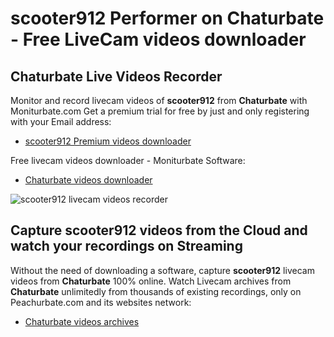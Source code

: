 # scooter912 Performer on Chaturbate - Free LiveCam videos downloader

## Chaturbate Live Videos Recorder

Monitor and record livecam videos of **scooter912** from **Chaturbate** with Moniturbate.com
Get a premium trial for free by just and only registering with your Email address:
* [scooter912 Premium videos downloader](https://moniturbate.com/request-demo-licence-key.html)

Free livecam videos downloader - Moniturbate Software:
* [Chaturbate videos downloader](https://moniturbate.com/moniturbate-download-software.html)

![scooter912 livecam videos recorder](https://peachurnet.com/templates/moniturbate-software.png)


## Capture scooter912 videos from the Cloud and watch your recordings on Streaming

Without the need of downloading a software, capture **scooter912** livecam videos from **Chaturbate** 100% online.
Watch Livecam archives from **Chaturbate** unlimitedly from thousands of existing recordings, only on Peachurbate.com and its websites network:
* [Chaturbate videos archives](https://peachurnet.com/)